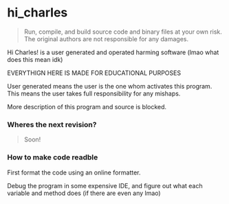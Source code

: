 # hi_charles
> Run, compile, and build source code and binary files at your own risk. The original authors are not responsible for any damages.

Hi Charles! is a user generated and operated harming software (lmao what does this mean idk)

EVERYTHIGN HERE IS MADE FOR EDUCATIONAL PURPOSES 

User generated means the user is the one whom activates this program.
This means the user takes full responsibility for any mishaps.

More description of this program and source is blocked.

### Wheres the next revision?
> Soon!
### How to make code readble
First format the code using an online formatter.

Debug the program in some expensive IDE, and figure out what each variable and method does (if there are even any lmao)
